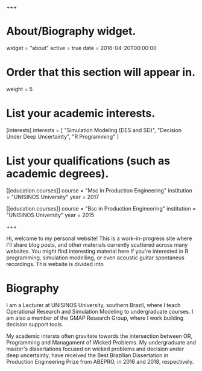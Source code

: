 +++
# About/Biography widget.
widget = "about"
active = true
date = 2016-04-20T00:00:00

# Order that this section will appear in.
weight = 5

# List your academic interests.
[interests]
  interests = [
    "Simulation Modeling (DES and SD)",
    "Decision Under Deep Uncertainty",
    "R Programming"
  ]

# List your qualifications (such as academic degrees).
[[education.courses]]
  course = "Msc in Production Engineering"
  institution = "UNISINOS University"
  year = 2017

[[education.courses]]
  course = "Bsc in Production Engineering"
  institution = "UNISINOS University"
  year = 2015

+++

Hi, welcome to my personal website! This is a work-in-progress site where I'll share blog posts, and other materials currently scattered across many websites. You might find interesting material here if you're interested in R programming, simulation modelling, or even acoustic guitar spontaneus recordings. This website is divided into 

# Biography

I am a Lecturer at UNISINOS University, southern Brazil, where I teach Operational Research and Simulation Modeling to undergraduate courses. I am also a member of the GMAP Research Group, where I work building decision support tools. 

My academic intersts often gravitate towards the intersection between OR, Programming and Managament of Wicked Problems. My undergraduate and master's dissertations focused on wicked problems and decision under deep uncertainty, have received the Best Brazilian Dissertation in Production Engineering Prize from ABEPRO, in 2016 and 2018, respectively.
